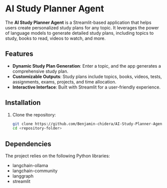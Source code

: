 # AI Study Planner Agent

The **AI Study Planner Agent** is a Streamlit-based application that helps users create personalized study plans for any topic. It leverages the power of language models to generate detailed study plans, including topics to study, books to read, videos to watch, and more.

## Features

- **Dynamic Study Plan Generation**: Enter a topic, and the app generates a comprehensive study plan.
- **Customizable Outputs**: Study plans include topics, books, videos, tests, assignments, exams, projects, and time allocation.
- **Interactive Interface**: Built with Streamlit for a user-friendly experience.

## Installation

1. Clone the repository:

   ```bash
   git clone https://github.com/Benjamin-chidera/AI-Study-Planner-Agent.git
   cd <repository-folder>
   ```

## Dependencies

The project relies on the following Python libraries:

- langchain-ollama
- langchain-community
- langgraph
- streamlit

